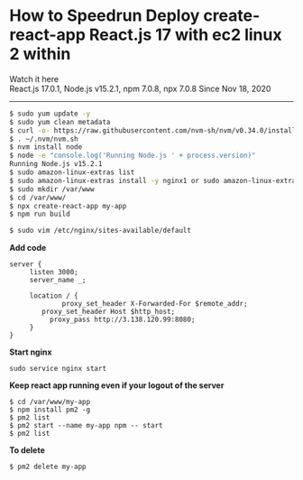 # How to Speedrun Deploy create-react-app React.js 17 with ec2 linux 2 within 
Watch it here   
React.js 17.0.1, Node.js v15.2.1, npm 7.0.8, npx 7.0.8
Since Nov 18, 2020  

---  
```sh
$ sudo yum update -y  
$ sudo yum clean metadata  
$ curl -o- https://raw.githubusercontent.com/nvm-sh/nvm/v0.34.0/install.sh | bash
$ . ~/.nvm/nvm.sh
$ nvm install node
$ node -e "console.log('Running Node.js ' + process.version)"
Running Node.js v15.2.1
$ sudo amazon-linux-extras list
$ sudo amazon-linux-extras install -y nginx1 or sudo amazon-linux-extras enable nginx1 -y  
$ sudo mkdir /var/www  
$ cd /var/www/  
$ npx create-react-app my-app
$ npm run build
```

```sh
$ sudo vim /etc/nginx/sites-available/default
```

**Add code**  

```blade
server {
     listen 3000;  
     server_name _;
     
     location / {
    	     proxy_set_header X-Forwarded-For $remote_addr;
     	proxy_set_header Host $http_host;
          proxy_pass http://3.138.120.99:8080;
     }  
}  
```

**Start nginx**  
```blade
sudo service nginx start
```

**Keep react app running even if your logout of the server**  
```blade
$ cd /var/www/my-app
$ npm install pm2 -g   
$ pm2 list
$ pm2 start --name my-app npm -- start
$ pm2 list
```

**To delete**  
```blade
$ pm2 delete my-app
```
